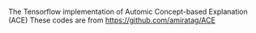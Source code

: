 The Tensorflow implementation of Automic Concept-based Explanation (ACE) 
These codes are from https://github.com/amiratag/ACE